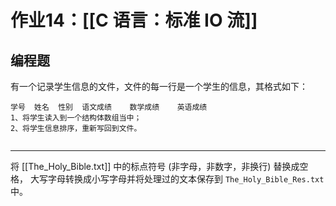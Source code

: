 # 作业14：[[C 语言：标准 IO 流]]

## 编程题

有一个记录学生信息的文件，文件的每一行是一个学生的信息，其格式如下：

```
学号  姓名  性别  语文成绩    数学成绩    英语成绩  
1、将学生读入到一个结构体数组当中；  
2、将学生信息排序，重新写回到文件。
```

```c

```

---

将 [[The_Holy_Bible.txt]] 中的标点符号 (非字母，非数字，非换行) 替换成空格， 大写字母转换成小写字母并将处理过的文本保存到 `The_Holy_Bible_Res.txt `中。

```c

```

